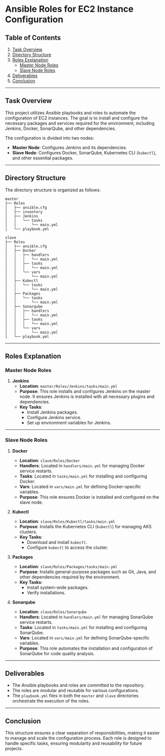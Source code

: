 # Ansible Roles for EC2 Instance Configuration

## Table of Contents
1. [Task Overview](#Task-overview)
2. [Directory Structure](#directory-structure)
3. [Roles Explanation](#roles-explanation)
    - [Master Node Roles](#master-node-roles)
    - [Slave Node Roles](#slave-node-roles)
4. [Deliverables](#deliverables)
5. [Conclusion](#conclusion)

---

## Task Overview
This project utilizes Ansible playbooks and roles to automate the configuration of EC2 instances. The goal is to install and configure the necessary packages and services required for the environment, including Jenkins, Docker, SonarQube, and other dependencies.

The configuration is divided into two nodes:
- **Master Node**: Configures Jenkins and its dependencies.
- **Slave Node**: Configures Docker, SonarQube, Kubernetes CLI (`kubectl`), and other essential packages.

---

## Directory Structure
The directory structure is organized as follows:

```
master
├── Roles
│   ├── ansible.cfg
│   ├── inventory
│   ├── Jenkins
│   │   └── tasks
│   │       └── main.yml
│   └── playbook.yml

slave
├── Roles
│   ├── ansible.cfg
│   ├── Docker
│   │   ├── handlers
│   │   │   └── main.yml
│   │   ├── tasks
│   │   │   └── main.yml
│   │   └── vars
│   │       └── main.yml
│   ├── Kubectl
│   │   └── tasks
│   │       └── main.yml
│   ├── Packages
│   │   └── tasks
│   │       └── main.yml
│   ├── Sonarqube
│   │   ├── handlers
│   │   │   └── main.yml
│   │   ├── tasks
│   │   │   └── main.yml
│   │   └── vars
│   │       └── main.yml
│   └── playbook.yml
```

---

## Roles Explanation

### Master Node Roles
1. **Jenkins**
   - **Location**: `master/Roles/Jenkins/tasks/main.yml`
   - **Purpose**: This role installs and configures Jenkins on the master node. It ensures Jenkins is installed with all necessary plugins and dependencies.
   - **Key Tasks**:
     - Install Jenkins packages.
     - Configure Jenkins service.
     - Set up environment variables for Jenkins.

---

### Slave Node Roles
1. **Docker**
   - **Location**: `slave/Roles/Docker`
   - **Handlers**: Located in `handlers/main.yml` for managing Docker service restarts.
   - **Tasks**: Located in `tasks/main.yml` for installing and configuring Docker.
   - **Vars**: Located in `vars/main.yml` for defining Docker-specific variables.
   - **Purpose**: This role ensures Docker is installed and configured on the slave node.

2. **Kubectl**
   - **Location**: `slave/Roles/Kubectl/tasks/main.yml`
   - **Purpose**: Installs the Kubernetes CLI (`kubectl`) for managing AKS clusters.
   - **Key Tasks**:
     - Download and install `kubectl`.
     - Configure `kubectl` to access the cluster.

3. **Packages**
   - **Location**: `slave/Roles/Packages/tasks/main.yml`
   - **Purpose**: Installs general-purpose packages such as Git, Java, and other dependencies required by the environment.
   - **Key Tasks**:
     - Install system-wide packages.
     - Verify installations.

4. **Sonarqube**
   - **Location**: `slave/Roles/Sonarqube`
   - **Handlers**: Located in `handlers/main.yml` for managing SonarQube service restarts.
   - **Tasks**: Located in `tasks/main.yml` for installing and configuring SonarQube.
   - **Vars**: Located in `vars/main.yml` for defining SonarQube-specific variables.
   - **Purpose**: This role automates the installation and configuration of SonarQube for code quality analysis.

---

## Deliverables
- The Ansible playbooks and roles are committed to the repository.
- The roles are modular and reusable for various configurations.
- The `playbook.yml` files in both the `master` and `slave` directories orchestrate the execution of the roles.

---

## Conclusion
This structure ensures a clear separation of responsibilities, making it easier to manage and scale the configuration process. Each role is designed to handle specific tasks, ensuring modularity and reusability for future projects.
